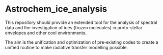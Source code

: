 # Astrochem_ice_analysis
This repository should provide an extended tool for the analysis of spectral data and the investigation of ices (frozen molecules) in proto-stellar envelopes and other cool environments. 

The aim is the unification and optimization of pre-existing codes to create a unified routine to make radiative transfer modelling possible.
